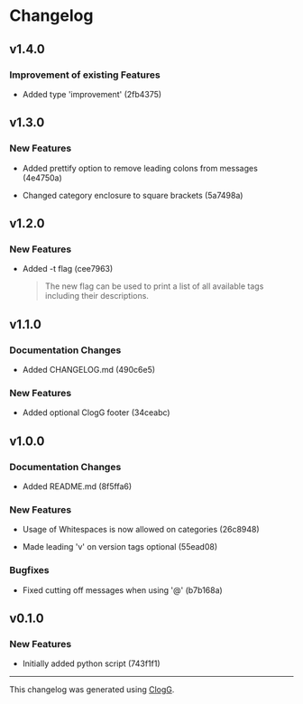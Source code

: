 # Changelog 

## v1.4.0 

### Improvement of existing Features 

- Added type 'improvement' (2fb4375) 

## v1.3.0 

### New Features 

- Added prettify option to remove leading colons from messages (4e4750a) 

- Changed category enclosure to square brackets (5a7498a) 

## v1.2.0 

### New Features 

- Added -t flag (cee7963) 
  >The new flag can be used to print a list of all available tags including their descriptions.

## v1.1.0 

### Documentation Changes 

- Added CHANGELOG.md (490c6e5) 

### New Features 

- Added optional ClogG footer (34ceabc) 

## v1.0.0 

### Documentation Changes 

- Added README.md (8f5ffa6) 

### New Features 

- Usage of Whitespaces is now allowed on categories (26c8948) 

- Made leading 'v' on version tags optional (55ead08) 

### Bugfixes 

- Fixed cutting off messages when using '@' (b7b168a) 

## v0.1.0 

### New Features 

- Initially added python script (743f1f1) 


 
--- 
 This changelog was generated using [ClogG](https://github.com/0x4287/changelog-generator).